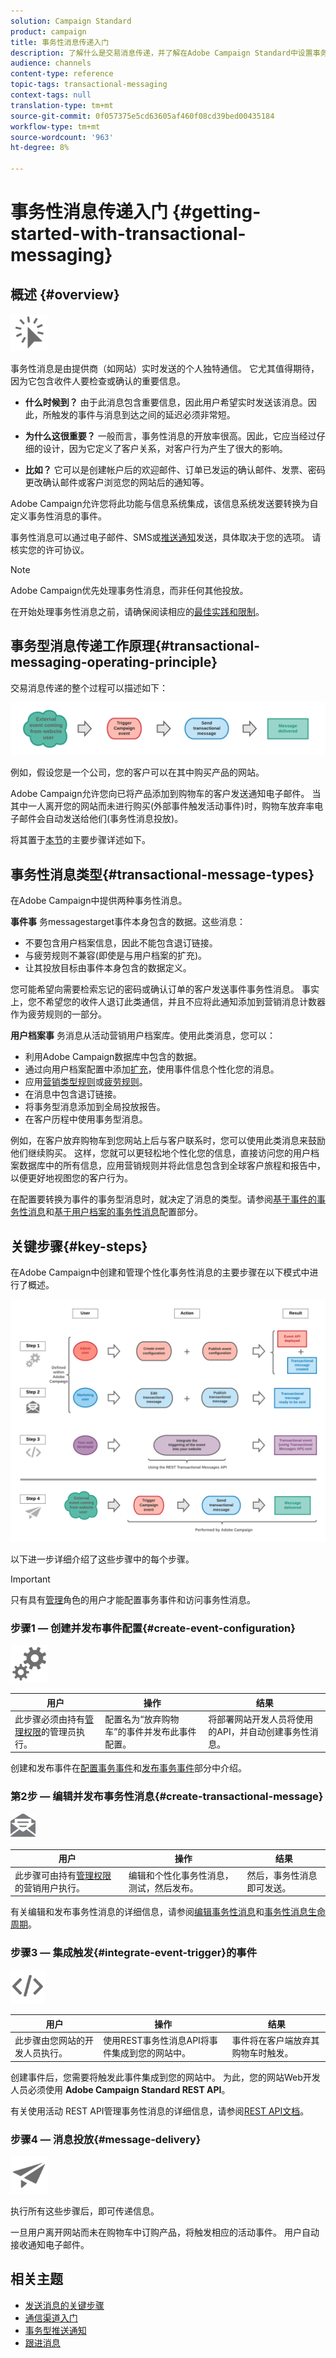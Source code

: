 ```yaml
---
solution: Campaign Standard
product: campaign
title: 事务性消息传递入门
description: 了解什么是交易消息传递，并了解在Adobe Campaign Standard中设置事务性消息的主要步骤。
audience: channels
content-type: reference
topic-tags: transactional-messaging
context-tags: null
translation-type: tm+mt
source-git-commit: 0f057375e5cd63605af460f08cd39bed00435184
workflow-type: tm+mt
source-wordcount: '963'
ht-degree: 8%

---
```



# 事务性消息传递入门 {#getting-started-with-transactional-messaging}

## 概述 {#overview}

<img src="assets/do-not-localize/icon_transactional.svg" width="60px">

事务性消息是由提供商（如网站）实时发送的个人独特通信。 它尤其值得期待，因为它包含收件人要检查或确认的重要信息。

* **什么时候到？** 由于此消息包含重要信息，因此用户希望实时发送该消息。因此，所触发的事件与消息到达之间的延迟必须非常短。

* **为什么这很重要？** 一般而言，事务性消息的开放率很高。因此，它应当经过仔细的设计，因为它定义了客户关系，对客户行为产生了很大的影响。

* **比如？** 它可以是创建帐户后的欢迎邮件、订单已发运的确认邮件、发票、密码更改确认邮件或客户浏览您的网站后的通知等。

Adobe Campaign允许您将此功能与信息系统集成，该信息系统发送要转换为自定义事务性消息的事件。

事务性消息可以通过电子邮件、SMS或[推送通知](../../channels/using/transactional-push-notifications.md)发送，具体取决于您的选项。 请核实您的许可协议。

>[!NOTE]
>
>Adobe Campaign优先处理事务性消息，而非任何其他投放。

<!--Guidelines to implement transactional messaging capabilities in your website are detailed in [this section](../../api/using/managing-transactional-messages.md).-->

在开始处理事务性消息之前，请确保阅读相应的[最佳实践和限制](../../channels/using/transactional-messaging-limitations.md)。

## 事务型消息传递工作原理{#transactional-messaging-operating-principle}

交易消息传递的整个过程可以描述如下：

![](assets/message-center-process.png)

例如，假设您是一个公司，您的客户可以在其中购买产品的网站。

Adobe Campaign允许您向已将产品添加到购物车的客户发送通知电子邮件。 当其中一人离开您的网站而未进行购买(外部事件触发活动事件)时，购物车放弃率电子邮件会自动发送给他们(事务性消息投放)。

将其置于[本节](#key-steps)的主要步骤详述如下。

## 事务性消息类型{#transactional-message-types}

在Adobe Campaign中提供两种事务性消息。

**事件事** 务messagestarget事件本身包含的数据。这些消息：
* 不要包含用户档案信息，因此不能包含退订链接。
* 与疲劳规则不兼容(即使是与用户档案的扩充)。
* 让其投放目标由事件本身包含的数据定义。

您可能希望向需要检索忘记的密码或确认订单的客户发送事件事务性消息。 事实上，您不希望您的收件人退订此类通信，并且不应将此通知添加到营销消息计数器作为疲劳规则的一部分。

**用户档案事** 务消息从活动营销用户档案库。使用此类消息，您可以：
* 利用Adobe Campaign数据库中包含的数据。
* 通过向用户档案配置中添加[扩充](../../channels/using/configuring-transactional-event.md#enriching-the-transactional-message-content)，使用事件信息个性化您的消息。
* 应用[营销类型规则](../../sending/using/managing-typology-rules.md)或[疲劳规则](../../sending/using/fatigue-rules.md)。
* 在消息中包含退订链接。
* 将事务型消息添加到全局投放报告。
* 在客户历程中使用事务型消息。

例如，在客户放弃购物车到您网站上后与客户联系时，您可以使用此类消息来鼓励他们继续购买。 这样，您就可以更轻松地个性化您的信息，直接访问您的用户档案数据库中的所有信息，应用营销规则并将此信息包含到全球客户旅程和报告中，以便更好地视图您的客户行为。

在配置要转换为事件的事务型消息时，就决定了消息的类型。请参阅[基于事件的事务性消息](../../channels/using/configuring-transactional-event.md#event-based-transactional-messages)和[基于用户档案的事务性消息](../../channels/using/configuring-transactional-event.md#profile-based-transactional-messages)配置部分。

## 关键步骤{#key-steps}

在Adobe Campaign中创建和管理个性化事务性消息的主要步骤在以下模式中进行了概述。

![](assets/message-center-overview.png)

以下进一步详细介绍了这些步骤中的每个步骤。

>[!IMPORTANT]
>
>只有具有[管理](../../administration/using/users-management.md#functional-administrators)角色的用户才能配置事务事件和访问事务性消息。

### 步骤1 — 创建并发布事件配置{#create-event-configuration}

<img src="assets/do-not-localize/icon_config.svg" width="60px">

| 用户 | 操作 | 结果 |
|--- |--- |--- |
| 此步骤必须由持有[管理权限](../../administration/using/users-management.md#functional-administrators)的管理员执行。 | 配置名为“放弃购物车”的事件并发布此事件配置。 | 将部署网站开发人员将使用的API，并自动创建事务性消息。 |

创建和发布事件在[配置事务事件](../../channels/using/configuring-transactional-event.md)和[发布事务事件](../../channels/using/publishing-transactional-event.md)部分中介绍。

### 第2步 — 编辑并发布事务性消息{#create-transactional-message}

<img src="assets/do-not-localize/icon_notification.svg" width="40px">

| 用户 | 操作 | 结果 |
|--- |--- |--- |
| 此步骤可由持有[管理权限](../../administration/using/users-management.md#functional-administrators)的营销用户执行。 | 编辑和个性化事务性消息，测试，然后发布。 | 然后，事务性消息即可发送。 |

有关编辑和发布事务性消息的详细信息，请参阅[编辑事务性消息](../../channels/using/editing-transactional-message.md)和[事务性消息生命周期](../../channels/using/publishing-transactional-message.md)。

### 步骤3 — 集成触发{#integrate-event-trigger}的事件

<img src="assets/do-not-localize/icon_api.svg" width="55px">

<!--**Event triggering integration**-->

| 用户 | 操作 | 结果 |
|--- |--- |--- |
| 此步骤由您网站的开发人员执行。 | 使用REST事务性消息API将事件集成到您的网站中。 | 事件将在客户端放弃其购物车时触发。 |

创建事件后，您需要将触发此事件集成到您的网站中。<!--In this example, you want a "Cart abandonment" event to be triggered whenever one of your clients leaves your website before purchasing the products in their cart.--> 为此，您的网站Web开发人员必须使用 **Adobe Campaign Standard REST API**。

有关使用活动 REST API管理事务性消息的详细信息，请参阅[REST API文档](../../api/using/managing-transactional-messages.md)。

### 步骤4 — 消息投放{#message-delivery}

<img src="assets/do-not-localize/icon_channels.svg" width="60px">

执行所有这些步骤后，即可传递信息。

一旦用户离开网站而未在购物车中订购产品，将触发相应的活动事件。 用户自动接收通知电子邮件。

## 相关主题

* [发送消息的关键步骤](../../channels/using/key-steps-to-send-a-message.md)
* [通信渠道入门](../../channels/using/get-started-communication-channels.md)
* [事务型推送通知](../../channels/using/transactional-push-notifications.md)
* [跟进消息](../../channels/using/follow-up-messages.md)
